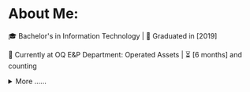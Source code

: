 
<p>
  
#  About Me:
🎓 Bachelor's in Information Technology | 📅 Graduated in [2019]

🔧 Currently at OQ E&P Department: Operated Assets | ⏳ [6 months] and counting


<div>
<details>
  <summary>More ...... </summary>


👨‍💻 Information Technologist | GIS Enthusiast 🌍 | 
Problem Solver 🧠 | Creative Coder 🖥️
Wells Data Management 🛢️
Oracle Apex Applications & Database Management 📈

Computer assembly and upgrades 💻
System Administrator 👨‍💻
Performance monitoring and troubleshooting ⚙️
Database management and security 🛡️



🛠️ Technical Skills:

Proficient in various software and hardware platforms 🖥️
Skilled in programming languages including C++, C#, JAVA, PHP, JSP, XML, JS, PL/SQL 💬
Oracle Database administration and Apex Application development 🗃️
Web and Database application development 🌐
Familiar with Database warehousing 🏢


🤝 Skills:

Strong communication skills 🗣️
Effective independent worker 🚀
Collaborative team player 🤝
Innovative problem solver 🧩
🎨 Personal Interests:

Designing photos and videos 📸🎥
Exploring computer software and the internet 🌐
Diving into programming languages 🖥️





Connect with me and let's explore the ever-evolving world of technology and creativity together! 🌟


</details>
  
</p>
  
<!--
<details>
  <summary>📕 Blog Posts</summary>
  <br />
</details>
</div>
-->
<p align="center">
</p>

